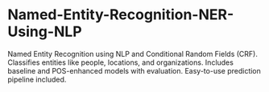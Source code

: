 # Named-Entity-Recognition-NER-Using-NLP
Named Entity Recognition using NLP and Conditional Random Fields (CRF). Classifies entities like people, locations, and organizations. Includes baseline and POS-enhanced models with evaluation. Easy-to-use prediction pipeline included.
